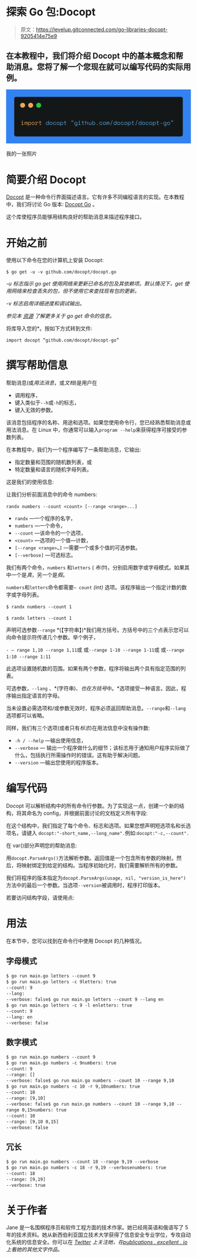 # 探索 Go 包:Docopt

> 原文：<https://levelup.gitconnected.com/go-libraries-docopt-9205414e75e9>

## 在本教程中，我们将介绍 Docopt 中的基本概念和帮助消息。您将了解一个您现在就可以编写代码的实际用例。

![](img/271f6f89b489d7fa85d247d00f6c9cdf.png)

我的一张照片

# 简要介绍 Docopt

[Docopt](http://docopt.org/) 是一种命令行界面描述语言。它有许多不同编程语言的实现。在本教程中，我们将讨论 Go 版本: [Docopt Go](https://github.com/docopt/docopt.go) 。

这个库使程序员能够用结构良好的帮助消息来描述程序接口。

# 开始之前

使用以下命令在您的计算机上安装 Docopt:

```
$ go get -u -v github.com/docopt/docopt.go
```

*-u 标志指示 go get 使用网络来更新已命名的包及其依赖项。默认情况下，get 使用网络来检查丢失的包，但不使用它来查找现有包的更新。*

*-v 标志启用详细进度和调试输出。*

*参见本* [*资源*](https://golang.org/pkg/cmd/go/internal/get/) *了解更多关于 go get 命令的信息。*

将库导入您的*。按如下方式转到文件:

```
import docopt “github.com/docopt/docopt-go”
```

# 撰写帮助信息

帮助消息(或*用法消息*，或*文档*)是用户在

*   调用程序，
*   键入类似于`--h`或`-h`的标志，
*   键入无效的参数。

该消息包括程序的名称、用途和选项。如果您使用命令行，您已经熟悉帮助消息或用法消息。在 Linux 中，你通常可以输入`program --help`来获得程序可接受的参数列表。

在本教程中，我们为一个程序编写了一条帮助消息，它输出:

*   指定数量和范围的随机数列表，或
*   特定数量和语言的随机字母列表。

这是我们的使用信息:

让我们分析前面消息中的命令 numbers:

`randx numbers --count <count> [--range <range>...]`

*   `randx` —一个程序的名字，
*   `numbers` —一个命令，
*   `--count` —该命令的一个选项，
*   `<count>` —选项的一个值—计数，
*   `[--range <range>…]` —需要一个或多个值的可选参数。
*   `[--verbose]` —可选标志。

我们有两个命令，`numbers` 和`letters` ( *布尔*)，分别启用数字或字母模式。如果其中一个是*真*，另一个是*假*。

`numbers`和`letters`命令都需要`— count` *(int)* 选项。该程序输出一个指定计数的数字或字母列表。

`$ randx numbers --count 1`

`$ randx letters --count 1`

声明可选参数`--range` *(【字符串】)*我们用方括号。方括号中的三个点表示您可以向命令提示符传递几个参数。举个例子，

`- — range 1,10 --range 1,11`或
或`--range 1-10 --range 1-11`或
或`--range 1:10 --range 1:11`

此选项设置随机数的范围。如果有两个参数，程序将输出两个具有指定范围的列表。

可选参数，`--lang` 、*(字符串)、*也在方括号*中。*选项接受一种语言。因此，程序输出指定语言的字母。

当未设置必需选项和/或参数无效时，程序必须返回帮助消息。`--range`和`--lang`选项都可以省略。

同样，我们有三个选项(或者只有*标志*)在用法信息中没有操作数:

*   `-h / --help` —输出使用信息，
*   `--verbose` *—* 输出一个程序做什么的细节；该标志用于通知用户程序实际做了什么，包括执行所需操作时的错误。这有助于解决问题。
*   `--version` —输出您使用的程序版本。

# 编写代码

Docopt 可以解析结构中的所有命令行参数。为了实现这一点，创建一个新的结构，将其命名为 config，并根据前面讨论的文档定义所有字段:

在这个结构中，我们指定了每个命令、标志和选项。如果您想声明短选项名和长选项名，请键入
`docopt:"-short_name,--long_name".`例如:`docopt:"-c,--count".`

在 var()部分声明您的帮助消息:

用`docopt.ParseArgs()`方法解析参数。返回值是一个包含所有参数的映射。然后，将映射绑定到给定的结构。当程序初始化时，我们需要解析所有的参数。

我们将程序的版本指定为`docopt.ParseArgs(usage, nil, "version_is_here")`方法中的最后一个参数。当选项`--version`被调用时，程序打印版本。

若要访问结构字段，请使用点:

# 用法

在本节中，您可以找到在命令行中使用 Docopt 的几种情况。

## 字母模式

```
$ go run main.go letters --count 9 
$ go run main.go letters -c 9letters: true
--count: 9
--lang:
--verbose: false$ go run main.go letters --count 9 --lang en 
$ go run main.go letters -c 9 -l enletters: true
--count: 9
--lang: en
--verbose: false
```

## 数字模式

```
$ go run main.go numbers --count 9 
$ go run main.go numbers -c 9numbers: true
--count: 9
--range: []
--verbose: false$ go run main.go numbers --count 10 --range 9,10 
$ go run main.go numbers -c 10 -r 9,10numbers: true
--count: 10
--range: [9,10]
--verbose: false$ go run main.go numbers --count 10 --range 9,10 --range 0,15numbers: true
--count: 10
--range: [9,10 0,15]
--verbose: false
```

## 冗长

```
$ go run main.go numbers --count 18 --range 9,19 --verbose 
$ go run main.go numbers -c 18 -r 9,19 --verbosenumbers: true
--count: 18
--range: [9,19]
--verbose: true
```

# 关于作者

Jane 是一名围棋程序员和软件工程方面的技术作家。她已经用英语和俄语写了 5 年的技术资料。她从新西伯利亚国立技术大学获得了信息安全专业学位，专攻自动化系统的信息安全。你可以在 [*Twitter*](https://twitter.com/enthusiastic_io) *上关注她，在*[*publications . excellent . io*](https://publications.enthusiastic.io/)*上看她的其他文字作品。*